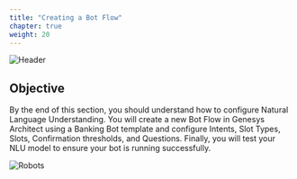 ```yaml
---
title: "Creating a Bot Flow"
chapter: true
weight: 20
---
```


![Header](/images/CreatingFlow.jpg)

## Objective

By the end of this section, you should understand how to configure Natural Language Understanding. You will create a new Bot Flow in Genesys Architect using a Banking Bot template and configure Intents, Slot Types, Slots, Confirmation thresholds, and Questions. Finally, you will test your NLU model to ensure your bot is running successfully.

![Robots](/images/GenesysTitle.jpg)